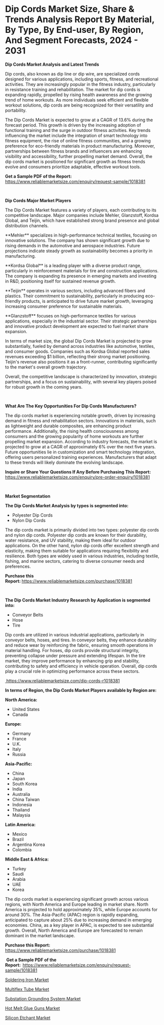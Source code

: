 <p><h1>Dip Cords Market Size, Share & Trends Analysis Report By Material, By Type, By End-user, By Region, And Segment Forecasts, 2024 - 2031</h1></p><p><strong>Dip Cords Market Analysis and Latest Trends</strong></p>
<p><p>Dip cords, also known as dip line or dip wire, are specialized cords designed for various applications, including sports, fitness, and recreational activities. They are increasingly popular in the fitness industry, particularly in resistance training and rehabilitation. The market for dip cords is expanding rapidly, propelled by rising health awareness and the growing trend of home workouts. As more individuals seek efficient and flexible workout solutions, dip cords are being recognized for their versatility and portability.</p><p>The Dip Cords Market is expected to grow at a CAGR of 13.6% during the forecast period. This growth is driven by the increasing adoption of functional training and the surge in outdoor fitness activities. Key trends influencing the market include the integration of smart technology into fitness equipment, the rise of online fitness communities, and a growing preference for eco-friendly materials in product manufacturing. Moreover, partnerships between fitness brands and influencers are enhancing visibility and accessibility, further propelling market demand. Overall, the dip cords market is positioned for significant growth as fitness trends evolve and consumers prioritize adaptable, effective workout tools.</p></p>
<p><strong>Get a Sample PDF of the Report:&nbsp;</strong> <a href="https://www.reliablemarketsize.com/enquiry/request-sample/1018381">https://www.reliablemarketsize.com/enquiry/request-sample/1018381</a></p>
<p>&nbsp;</p>
<p><strong>Dip Cords Major Market Players</strong></p>
<p><p>The Dip Cords Market features a variety of players, each contributing to its competitive landscape. Major companies include Mehler, Glanzstoff, Kordsa Global, and Teijin, which have established strong brand presence and global distribution channels.</p><p>**Mehler** specializes in high-performance technical textiles, focusing on innovative solutions. The company has shown significant growth due to rising demands in the automotive and aerospace industries. Future projections indicate steady growth as sustainability becomes a priority in manufacturing.</p><p>**Kordsa Global** is a leading player with a diverse product range, particularly in reinforcement materials for tire and construction applications. The company is expanding its presence in emerging markets and investing in R&D, positioning itself for sustained revenue growth.</p><p>**Teijin** operates in various sectors, including advanced fibers and plastics. Their commitment to sustainability, particularly in producing eco-friendly products, is anticipated to drive future market growth, leveraging increasing consumer preference for sustainable materials.</p><p>**Glanzstoff** focuses on high-performance textiles for various applications, especially in the industrial sector. Their strategic partnerships and innovative product development are expected to fuel market share expansion.</p><p>In terms of market size, the global Dip Cords Market is projected to grow substantially, fueled by demand across industries like automotive, textiles, and consumer goods. Companies such as Kordsa Global reported sales revenues exceeding $1 billion, reflecting their strong market positioning. Teijin's revenue also positions it as a front-runner, contributing significantly to the market's overall growth trajectory. </p><p>Overall, the competitive landscape is characterized by innovation, strategic partnerships, and a focus on sustainability, with several key players poised for robust growth in the coming years.</p></p>
<p>&nbsp;</p>
<p><strong>What Are The Key Opportunities For Dip Cords Manufacturers?</strong></p>
<p><p>The dip cords market is experiencing notable growth, driven by increasing demand in fitness and rehabilitation sectors. Innovations in materials, such as lightweight and durable composites, are enhancing product performance. Additionally, the rising health consciousness among consumers and the growing popularity of home workouts are further propelling market expansion. According to industry forecasts, the market is projected to grow at a CAGR of approximately 6% over the next five years. Future opportunities lie in customization and smart technology integration, offering users personalized training experiences. Manufacturers that adapt to these trends will likely dominate the evolving landscape.</p></p>
<p><strong>Inquire or Share Your Questions If Any Before Purchasing This Report:</strong> <a href="https://www.reliablemarketsize.com/enquiry/pre-order-enquiry/1018381">https://www.reliablemarketsize.com/enquiry/pre-order-enquiry/1018381</a></p>
<p>&nbsp;</p>
<p><strong>Market Segmentation</strong></p>
<p><strong>The Dip Cords Market Analysis by types is segmented into:</strong></p>
<p><ul><li>Polyester Dip Cords</li><li>Nylon Dip Cords</li></ul></p>
<p><p>The dip cords market is primarily divided into two types: polyester dip cords and nylon dip cords. Polyester dip cords are known for their durability, water resistance, and UV stability, making them ideal for outdoor applications. On the other hand, nylon dip cords offer excellent strength and elasticity, making them suitable for applications requiring flexibility and resilience. Both types are widely used in various industries, including textile, fishing, and marine sectors, catering to diverse consumer needs and preferences.</p></p>
<p><strong>Purchase this Report:&nbsp;</strong><a href="https://www.reliablemarketsize.com/purchase/1018381">https://www.reliablemarketsize.com/purchase/1018381</a></p>
<p>&nbsp;</p>
<p><strong>The Dip Cords Market Industry Research by Application is segmented into:</strong></p>
<p><ul><li>Conveyor Belts</li><li>Hose</li><li>Tire</li></ul></p>
<p><p>Dip cords are utilized in various industrial applications, particularly in conveyor belts, hoses, and tires. In conveyor belts, they enhance durability and reduce wear by reinforcing the fabric, ensuring smooth operations in material handling. For hoses, dip cords provide structural integrity, preventing collapse under pressure and extending lifespan. In the tire market, they improve performance by enhancing grip and stability, contributing to safety and efficiency in vehicle operation. Overall, dip cords play a crucial role in optimizing performance across these sectors.</p></p>
<p><a href="https://www.reliablemarketsize.com/dip-cords-r1018381">&nbsp;https://www.reliablemarketsize.com/dip-cords-r1018381</a></p>
<p><strong>In terms of Region, the Dip Cords Market Players available by Region are:</strong></p>
<p>
    <p> <strong> North America: </strong>
        <ul>
            <li>United States</li>
            <li>Canada</li>
        </ul>
        </p> 
    <p> <strong> Europe: </strong>
        <ul>
            <li>Germany</li>
            <li>France</li>
            <li>U.K.</li>
            <li>Italy</li>
            <li>Russia</li>
        </ul>
        </p> 
    <p> <strong> Asia-Pacific: </strong>
        <ul>
            <li>China</li>
            <li>Japan</li>
            <li>South Korea</li>
            <li>India</li>
            <li>Australia</li>
            <li>China Taiwan</li>
            <li>Indonesia</li>
            <li>Thailand</li>
            <li>Malaysia</li>
        </ul>
        </p> 
    <p> <strong> Latin America: </strong>
        <ul>
            <li>Mexico</li>
            <li>Brazil</li>
            <li>Argentina Korea</li>
            <li>Colombia</li>
        </ul>
        </p> 
    <p> <strong> Middle East & Africa: </strong>
        <ul>
            <li>Turkey</li>
            <li>Saudi</li>
            <li>Arabia</li>
            <li>UAE</li>
            <li>Korea</li>
        </ul>
    </p>
    </p>
<p><p>The dip cords market is experiencing significant growth across various regions, with North America and Europe leading in market share. North America is projected to hold approximately 35%, while Europe accounts for around 30%. The Asia-Pacific (APAC) region is rapidly expanding, anticipated to capture about 25% due to increasing demand in emerging economies. China, as a key player in APAC, is expected to see substantial growth. Overall, North America and Europe are forecasted to remain dominant in the market landscape.</p></p>
<p><strong>Purchase this Report: </strong><a href="https://www.reliablemarketsize.com/purchase/1018381">https://www.reliablemarketsize.com/purchase/1018381</a></p>
<p>&nbsp;<strong>Get a Sample PDF of the Report:&nbsp;&nbsp;</strong><a href="https://www.reliablemarketsize.com/enquiry/request-sample/1018381">https://www.reliablemarketsize.com/enquiry/request-sample/1018381</a></p>
<p><strong></strong></p>
<p><p><a href="https://medium.com/@ikeschumm18/the-market-study-covers-the-soldering-iron-market-across-various-segments-5d561881132a">Soldering Iron Market</a></p><p><a href="https://www.linkedin.com/pulse/global-multiflex-tube-industry-types-applications-market-rbzoe?trackingId=sOj%2FZ2VwQxyyzlcCaRTsvA%3D%3D">Multiflex Tube Market</a></p><p><a href="https://www.linkedin.com/pulse/market-forecast-global-substation-grounding-system-trends-impact-r5lff?trackingId=DRc4xsSMRc%2Bkvx4%2B8jN5Ig%3D%3D">Substation Grounding System Market</a></p><p><a href="https://medium.com/@tankuser238_5568/the-hot-melt-glue-guns-market-is-experiencing-higher-than-anticipated-demand-compared-to-c9cb310401ac">Hot Melt Glue Guns Market</a></p><p><a href="https://issuu.com/reportprime-2/docs/silicon-etchant-market-size-2030.pp_1c05fc69deaf64">Silicon Etchant Market</a></p></p>